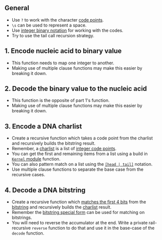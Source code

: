 ## General

- Use `?` to work with the character [code points][codepoint].
- `\s` can be used to represent a space.
- Use [integer binary notation][integer-literal] for working with the codes.
- Try to use the tail call recursion strategy.

## 1. Encode nucleic acid to binary value

- This function needs to map one integer to another.
- Making use of multiple clause functions may make this easier by breaking it down.

## 2. Decode the binary value to the nucleic acid

- This function is the opposite of part 1's function.
- Making use of multiple clause functions may make this easier by breaking it down.

## 3. Encode a DNA charlist

- Create a recursive function which takes a code point from the charlist and recursively builds the bitstring result.
- Remember, a [charlist][charlist] is a list of [integer code points][codepoint].
- You can get the first and remaining items from a list using a build in [`Kernel` module][kernel] function.
- You can also pattern match on a list using the [`[head | tail]`][list] notation.
- Use multiple clause functions to separate the base case from the recursive cases.

## 4. Decode a DNA bitstring

- Create a recursive function which [matches the first 4 bits][bitstring-matching] from the [bitstring][bitstring] and recursively builds the [charlist][charlist] result.
- Remember the [bitstring special form][bitstring-form] can be used for matching on bitstrings.
- You will need to reverse the accumulator at the end. Write a private rail-recursive `reverse` function to do that and use it in the base-case of the `decode` function.

[integer-literal]: https://hexdocs.pm/elixir/master/syntax-reference.html#integers-in-other-bases-and-unicode-code-points
[codepoint]: https://elixir-lang.org/getting-started/binaries-strings-and-char-lists.html#unicode-and-code-points
[charlist]: https://elixir-lang.org/getting-started/binaries-strings-and-char-lists.html#charlists
[bitstring]: https://elixir-lang.org/getting-started/binaries-strings-and-char-lists.html#bitstrings
[bitstring-form]: https://hexdocs.pm/elixir/Kernel.SpecialForms.html#%3C%3C%3E%3E/1
[bitstring-matching]: https://hexdocs.pm/elixir/Kernel.SpecialForms.html#%3C%3C%3E%3E/1-binary-bitstring-matching
[type-operator]: https://hexdocs.pm/elixir/Kernel.SpecialForms.html#::/2
[recursion-tco]: https://en.wikipedia.org/wiki/Tail_call
[list]: https://hexdocs.pm/elixir/List.html#content
[kernel]: https://hexdocs.pm/elixir/Kernel.html#functions
